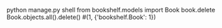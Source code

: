 python manage.py shell
from bookshelf.models import Book
book.delete
Book.objects.all().delete() #(1, {'bookshelf.Book': 1})